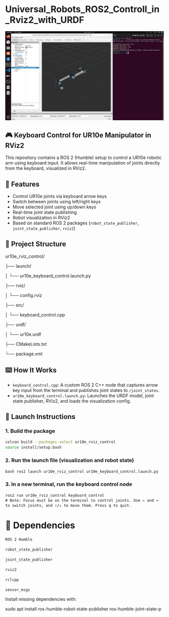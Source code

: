 # Universal_Robots_ROS2_Controll_in_Rviz2_with_URDF
![Демонстрация](images/output.gif)

## 🎮 Keyboard Control for UR10e Manipulator in RViz2

This repository contains a ROS 2 (Humble) setup to control a UR10e robotic arm using keyboard input. It allows real-time manipulation of joints directly from the keyboard, visualized in RViz2.

## 🧩 Features

- Control UR10e joints via keyboard arrow keys
- Switch between joints using left/right keys
- Move selected joint using up/down keys
- Real-time joint state publishing
- Robot visualization in RViz2
- Based on standard ROS 2 packages (`robot_state_publisher`, `joint_state_publisher`, `rviz2`)

## 📁 Project Structure

ur10e_rviz_control/

├── launch/

│ └── ur10e_keyboard_control.launch.py

├── rviz/

│ └── config.rviz

├── src/

│ └── keyboard_control.cpp

├── urdf/

│ └── ur10e.urdf

├── CMakeLists.txt

└── package.xml

## ⌨️ How It Works

- `keyboard_control.cpp`: A custom ROS 2 C++ node that captures arrow key input from the terminal and publishes joint states to `/joint_states`.
- `ur10e_keyboard_control.launch.py`: Launches the URDF model, joint state publisher, RViz2, and loads the visualization config.

## 🚀 Launch Instructions

### 1. Build the package

```bash
colcon build --packages-select ur10e_rviz_control
source install/setup.bash
```
### 2. Run the launch file (visualization and robot state)
```bash ros2 launch ur10e_rviz_control ur10e_keyboard_control.launch.py```

### 3. In a new terminal, run the keyboard control node

    ros2 run ur10e_rviz_control keyboard_control
    # Note: Focus must be on the terminal to control joints. Use ← and → to switch joints, and ↑/↓ to move them. Press q to quit.

# 🔧 Dependencies

    ROS 2 Humble

    robot_state_publisher

    joint_state_publisher

    rviz2

    rclcpp

    sensor_msgs

Install missing dependencies with:

sudo apt install ros-humble-robot-state-publisher ros-humble-joint-state-p
